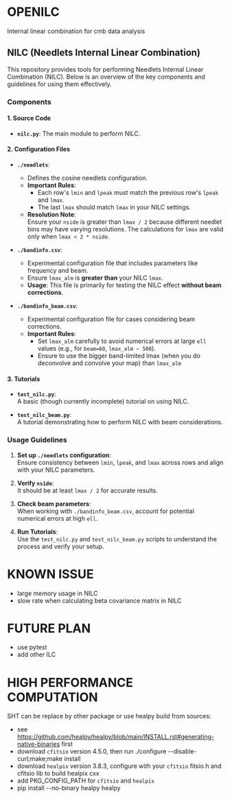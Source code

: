 # OPENILC
Internal linear combination for cmb data analysis

## **NILC (Needlets Internal Linear Combination)**

This repository provides tools for performing Needlets Internal Linear Combination (NILC). Below is an overview of the key components and guidelines for using them effectively.

### **Components**

#### **1. Source Code**
- **`nilc.py`**: The main module to perform NILC.

#### **2. Configuration Files**
- **`./needlets`**:  
  - Defines the cosine needlets configuration.  
  - **Important Rules**:  
    - Each row's `lmin` and `lpeak` must match the previous row's `lpeak` and `lmax`.
    - The last `lmax` should match `lmax` in your NILC settings.  
  - **Resolution Note**:  
    Ensure your `nside` is greater than `lmax / 2` because different needlet bins may have varying resolutions. The calculations for `lmax` are valid only when `lmax < 2 * nside`.

- **`./bandinfo.csv`**:  
  - Experimental configuration file that includes parameters like frequency and beam.  
  - Ensure `lmax_alm` is **greater than** your NILC `lmax`.  
  - **Usage**: This file is primarily for testing the NILC effect **without beam corrections**.

- **`./bandinfo_beam.csv`**:  
  - Experimental configuration file for cases considering beam corrections.  
  - **Important Rules**:  
    - Set `lmax_alm` carefully to avoid numerical errors at large `ell` values (e.g., for `beam=60`, `lmax_alm ~ 500`).  
    - Ensure to use the bigger band-limited lmax (when you do deconvolve and convolve your map) than `lmax_alm`

#### **3. Tutorials**
- **`test_nilc.py`**:  
  A basic (though currently incomplete) tutorial on using NILC.  

- **`test_nilc_beam.py`**:  
  A tutorial demonstrating how to perform NILC with beam considerations.

### **Usage Guidelines**
1. **Set up `./needlets` configuration**:  
   Ensure consistency between `lmin`, `lpeak`, and `lmax` across rows and align with your NILC parameters.

2. **Verify `nside`**:  
   It should be at least `lmax / 2` for accurate results.

3. **Check beam parameters**:  
   When working with `./bandinfo_beam.csv`, account for potential numerical errors at high `ell`.

4. **Run Tutorials**:  
   Use the `test_nilc.py` and `test_nilc_beam.py` scripts to understand the process and verify your setup.


# KNOWN ISSUE
* large memory usage in NILC
* slow rate when calculating beta covariance matrix in NILC

# FUTURE PLAN
* use pytest
* add other ILC

# HIGH PERFORMANCE COMPUTATION
SHT can be replace by other package or use healpy build from sources:
* see https://github.com/healpy/healpy/blob/main/INSTALL.rst#generating-native-binaries first
* download `cfitsio` version 4.5.0, then run ./configure --disable-curl;make;make install
* download `healpix` version 3.8.3, configure with your `cfitsio` fitsio.h and cfitsio lib to build healpix cxx
* add PKG_CONFIG_PATH for `cfitsio` and `healpix`
* pip install --no-binary healpy healpy
